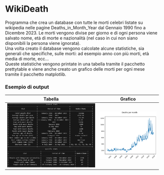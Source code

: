 # WikiDeath
 
Programma che crea un database con tutte le morti celebri listate su wikipedia nelle pagine Deaths_in_Month_Year dal Gennaio 1990 fino a Dicembre 2023. Le morti vengono divise per giorno e di ogni persona viene salvato nome, età di morte e nazionalità (nel caso in cui non siano disponibili la persona viene ignorata).<br>
Una volta creato il database vengono calcolate alcune statistiche, sia generali che specifiche, sulle morti: ad esempio anno con più morti, età media di morte, ecc...<br>
Queste statistiche vengono printate in una tabella tramite il pacchetto prettytable e viene anche creato un grafico delle morti per ogni mese tramite il pacchetto matplotlib.
### Esempio di output
|Tabella|Grafico|
|:-----:|:-----:|
|<img src="table_example.png" alt="image" width="auto" height="auto">|<img src="plot_example.png" alt="image" width="auto" height="auto">|